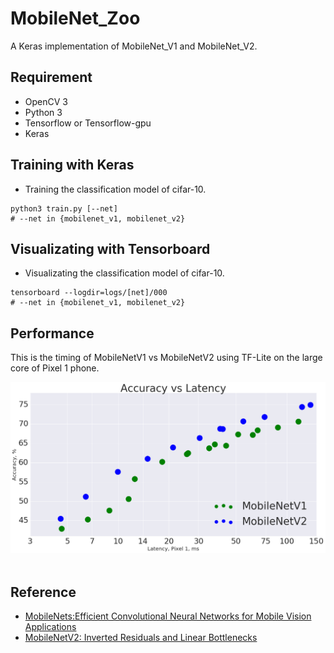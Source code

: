 # MobileNet_Zoo
A Keras implementation of MobileNet_V1 and MobileNet_V2.

## Requirement
- OpenCV 3
- Python 3
- Tensorflow or Tensorflow-gpu
- Keras

## Training with Keras

 - Training the classification model of cifar-10.
```
python3 train.py [--net]
# --net in {mobilenet_v1, mobilenet_v2}
```

## Visualizating with Tensorboard

 - Visualizating the classification model of cifar-10.
```
tensorboard --logdir=logs/[net]/000
# --net in {mobilenet_v1, mobilenet_v2}
```

## Performance

This is the timing of MobileNetV1 vs MobileNetV2 using TF-Lite on the large core of Pixel 1 phone.
<div align="center">
<img src="https://github.com/tensorflow/models/blob/master/research/slim/nets/mobilenet/mnet_v1_vs_v2_pixel1_latency.png"><br><br>
</div>

## Reference

- [MobileNets:Efficient Convolutional Neural Networks for Mobile Vision Applications](https://arxiv.org/abs/1704.04861)
- [MobileNetV2: Inverted Residuals and Linear Bottlenecks](https://arxiv.org/abs/1801.04381)
